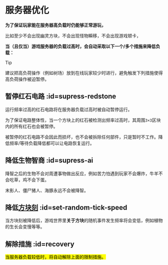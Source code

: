 # 服务器优化

**为了保证玩家能在服务器高负载时仍能够正常游玩，**

比如至少不会出现幽灵方块，不会出现怪物瞬移，不会出现游戏顿卡，

**当（且仅当）游戏服务器的负载过高时，会自动采取以下一个/多个措施来降低负载：**

> [!tip]
> 建议把高负荷操作（例如树场）放到在线玩家较少时进行，避免触发下列措施使得高负荷操作被迫暂停。

## 暂停红石电路 :id=supress-redstone

运行频率过高的红石电路将在服务器负载过高时被自动暂停运行。

为了保证电路整体性，当一个方块上的红石被检测出频率过高时，其周围`3×3`区块内的所有红石也会被暂停。

被暂停的红石电路不会因此而损坏，也不会被拆除任何部件，只是暂时不工作。降低频率/等待负载降低都可以让电路恢复运行。

## 降低生物智商 :id=supress-ai

降智之后的生物不会对周遭事物做出反应，例如苦力怕遇到玩家不会爆炸，牛羊不会吃草，鸡不会下蛋。

末影人、僵尸猪人、海豚永远不会被降智。

## 降低[方块刻][random-tick-speed] :id=set-random-tick-speed

当方块刻被降低后，游戏世界里**关于方块**的随机事件发生频率将会变低，例如植物的生长会变慢等等。

[random-tick-speed]: https://minecraft-zh.gamepedia.com/%E5%88%BB#.E6.96.B9.E5.9D.97.E5.88.BB

## 解除措施 :id=recovery

<mark>当服务器负载较低时，将自动解除上面的限制措施。</mark>
